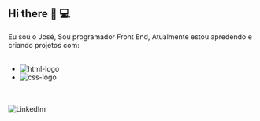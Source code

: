 ## Hi there 👋 💻
Eu sou o José, Sou programador Front End, Atualmente estou apredendo e criando projetos com:
<br><br>
- <img src="https://img.shields.io/badge/HTML-239120?style=for-the-badge&logo=html5&logoColor=white" alt="html-logo">
- <img src="https://img.shields.io/badge/CSS-239120?&style=for-the-badge&logo=css3&logoColor=white" alt="css-logo">

<br><br>
<a href="https://www.linkedin.com/in/jose-moraes-dev/">
<img align="left" alt="LinkedIm" src="https://img.shields.io/badge/LinkedIn-0077B5?style=for-the-badge&logo=linkedin&logoColor=white">


